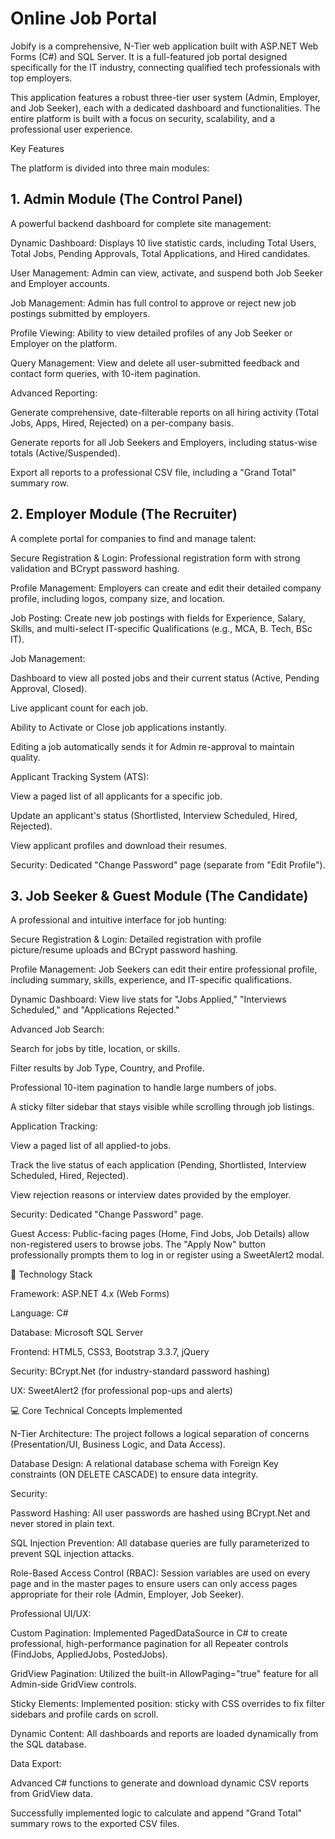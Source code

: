 # Online Job Portal

Jobify is a comprehensive, N-Tier web application built with ASP.NET Web Forms (C#) and SQL Server. It is a full-featured job portal designed specifically for the IT industry, connecting qualified tech professionals with top employers.

This application features a robust three-tier user system (Admin, Employer, and Job Seeker), each with a dedicated dashboard and functionalities. The entire platform is built with a focus on security, scalability, and a professional user experience.

Key Features

The platform is divided into three main modules:

## 1. Admin Module (The Control Panel)

A powerful backend dashboard for complete site management:

Dynamic Dashboard: Displays 10 live statistic cards, including Total Users, Total Jobs, Pending Approvals, Total Applications, and Hired candidates.

User Management: Admin can view, activate, and suspend both Job Seeker and Employer accounts.

Job Management: Admin has full control to approve or reject new job postings submitted by employers.

Profile Viewing: Ability to view detailed profiles of any Job Seeker or Employer on the platform.

Query Management: View and delete all user-submitted feedback and contact form queries, with 10-item pagination.

Advanced Reporting:

Generate comprehensive, date-filterable reports on all hiring activity (Total Jobs, Apps, Hired, Rejected) on a per-company basis.

Generate reports for all Job Seekers and Employers, including status-wise totals (Active/Suspended).

Export all reports to a professional CSV file, including a "Grand Total" summary row.

## 2. Employer Module (The Recruiter)

A complete portal for companies to find and manage talent:

Secure Registration & Login: Professional registration form with strong validation and BCrypt password hashing.

Profile Management: Employers can create and edit their detailed company profile, including logos, company size, and location.

Job Posting: Create new job postings with fields for Experience, Salary, Skills, and multi-select IT-specific Qualifications (e.g., MCA, B. Tech, BSc IT).

Job Management:

Dashboard to view all posted jobs and their current status (Active, Pending Approval, Closed).

Live applicant count for each job.

Ability to Activate or Close job applications instantly.

Editing a job automatically sends it for Admin re-approval to maintain quality.

Applicant Tracking System (ATS):

View a paged list of all applicants for a specific job.

Update an applicant's status (Shortlisted, Interview Scheduled, Hired, Rejected).

View applicant profiles and download their resumes.

Security: Dedicated "Change Password" page (separate from "Edit Profile").

## 3. Job Seeker & Guest Module (The Candidate)

A professional and intuitive interface for job hunting:

Secure Registration & Login: Detailed registration with profile picture/resume uploads and BCrypt password hashing.

Profile Management: Job Seekers can edit their entire professional profile, including summary, skills, experience, and IT-specific qualifications.

Dynamic Dashboard: View live stats for "Jobs Applied," "Interviews Scheduled," and "Applications Rejected."

Advanced Job Search:

Search for jobs by title, location, or skills.

Filter results by Job Type, Country, and Profile.

Professional 10-item pagination to handle large numbers of jobs.

A sticky filter sidebar that stays visible while scrolling through job listings.

Application Tracking:

View a paged list of all applied-to jobs.

Track the live status of each application (Pending, Shortlisted, Interview Scheduled, Hired, Rejected).

View rejection reasons or interview dates provided by the employer.

Security: Dedicated "Change Password" page.

Guest Access: Public-facing pages (Home, Find Jobs, Job Details) allow non-registered users to browse jobs. The "Apply Now" button professionally prompts them to log in or register using a SweetAlert2 modal.

🚀 Technology Stack

Framework: ASP.NET 4.x (Web Forms)

Language: C#

Database: Microsoft SQL Server

Frontend: HTML5, CSS3, Bootstrap 3.3.7, jQuery

Security: BCrypt.Net (for industry-standard password hashing)

UX: SweetAlert2 (for professional pop-ups and alerts)

💻 Core Technical Concepts Implemented

N-Tier Architecture: The project follows a logical separation of concerns (Presentation/UI, Business Logic, and Data Access).

Database Design: A relational database schema with Foreign Key constraints (ON DELETE CASCADE) to ensure data integrity.

Security:

Password Hashing: All user passwords are hashed using BCrypt.Net and never stored in plain text.

SQL Injection Prevention: All database queries are fully parameterized to prevent SQL injection attacks.

Role-Based Access Control (RBAC): Session variables are used on every page and in the master pages to ensure users can only access pages appropriate for their role (Admin, Employer, Job Seeker).

Professional UI/UX:

Custom Pagination: Implemented PagedDataSource in C# to create professional, high-performance pagination for all Repeater controls (FindJobs, AppliedJobs, PostedJobs).

GridView Pagination: Utilized the built-in AllowPaging="true" feature for all Admin-side GridView controls.

Sticky Elements: Implemented position: sticky with CSS overrides to fix filter sidebars and profile cards on scroll.

Dynamic Content: All dashboards and reports are loaded dynamically from the SQL database.

Data Export:

Advanced C# functions to generate and download dynamic CSV reports from GridView data.

Successfully implemented logic to calculate and append "Grand Total" summary rows to the exported CSV files.


